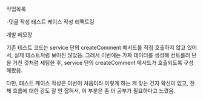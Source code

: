 작업목록

-댓글 작성 테스트 케이스 작성 리팩토링

개발 메모장

기존 테스트 코드는 service 단의 createComment 메서드를 직접 호출하지 않고 있어서, 
실제 테스트처럼 보이진 않았음. 
그래서 이번에는 가짜 데이터를 생성해 컨트롤러 단을 거친 것처럼 세팅한 후, 
service 단의 createComment 메서드가 호출되도록 구성해봤음.

다만, 테스트 케이스 작성은 이번이 처음이라 이렇게 하는 게 맞는 건지 확신이 없고, 
전체 흐름에 대한 감도 잘 안 잡혀서, 이 부분은 좀 더 공부가 필요하다고 느꼈음.